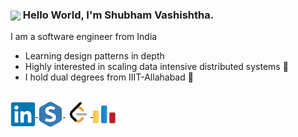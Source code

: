 ### <img align="center" src="https://media.giphy.com/media/hvRJCLFzcasrR4ia7z/giphy.gif" width="25px"> Hello World, I'm Shubham Vashishtha. 
I am a software engineer from India
- Learning design patterns in depth 
- Highly interested in scaling data intensive distributed systems 🚀
- I hold dual degrees from IIIT-Allahabad 🌱 

<br />

<a href="https://www.linkedin.com/in/shubhvash">
   <img src="https://raw.githubusercontent.com/devicons/devicon/master/icons/linkedin/linkedin-original.svg" align="center" width="40px" alt="<Linkedin"/>
</a>
<a href="https://www.spoj.com/users/coderatiiita">
   <img src="https://github.com/m-e-r-l-i-n/m-e-r-l-i-n/blob/master/dependencies/spoj.png" align="center" width="40px" alt="SPOJ"/>
</a>
<a href="https://leetcode.com/shubhvash/">
  <img src="https://github.com/m-e-r-l-i-n/m-e-r-l-i-n/blob/master/dependencies/leetcode.png" align="center" width="40px" alt="LeetCode"/>
</a>
<a href="https://codeforces.com/profile/jaldikar">
  <img src="https://github.com/m-e-r-l-i-n/m-e-r-l-i-n/blob/master/dependencies/codeforces.png" align="center" width="40px" alt="CodeForces"/>
</a>

<br />
<br />
